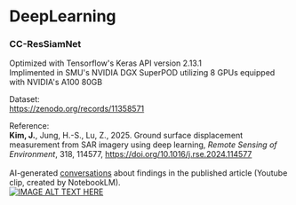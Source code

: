 # DeepLearning

### CC-ResSiamNet
Optimized with Tensorflow's Keras API version 2.13.1 <br>
Implimented in SMU's NVIDIA DGX SuperPOD utilizing 8 GPUs equipped with NVIDIA's A100 80GB

Dataset:<br>
https://zenodo.org/records/11358571

Reference:<br><B>Kim, J.</B>, Jung, H.-S., Lu, Z., 2025. Ground surface displacement measurement from SAR imagery using deep learning, <I>Remote Sensing of Environment</I>, 318, 114577, https://doi.org/10.1016/j.rse.2024.114577
<br></br>
AI-generated <a href="https://youtu.be/sfOGJBBOrCU">conversations</a> about findings in the published article (Youtube clip, created by NotebookLM).<br>
[![IMAGE ALT TEXT HERE](https://img.youtube.com/vi/sfOGJBBOrCU/0.jpg)](https://www.youtube.com/watch?v=sfOGJBBOrCU)
<br></br>
